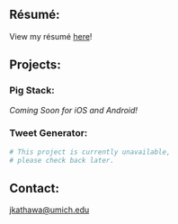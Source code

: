 ## Résumé:

View my résumé [here](https://jkathawa.github.io/resume.pdf)!

## Projects:

### Pig Stack:

_Coming Soon for iOS and Android!_

### Tweet Generator:

```bash
# This project is currently unavailable,
# please check back later.
```


## Contact:

jkathawa@umich.edu
